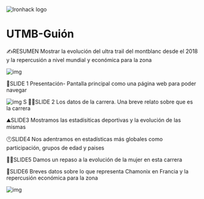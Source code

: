 ![Ironhack logo](https://i.imgur.com/1QgrNNw.png) 

# UTMB-Guión


✍️RESUMEN
Mostrar la evolución del ultra trail del montblanc desde el 2018 y la repercusión a nivel mundial y económica para la zona


![img](https://encrypted-tbn0.gstatic.com/images?q=tbn:ANd9GcSfYNDEr_3SiLhjIjQbUWog34iNBsXJHW0wOw&usqp=CAU)

🧭SLIDE 1
Presentación- Pantalla principal como una página web para poder navegar

![img](https://encrypted-tbn0.gstatic.com/images?q=tbn:ANd9GcQCzr79zqJuIqBEUUFww10LdwtIvxhKWicmgg&usqp=CAU)
S
🏃‍♂️SLIDE 2
Los datos de la carrera. Una breve relato sobre que es la carrera

⛰️SLIDE3
Mostramos las estadísiticas deportivas y la evolución de las mismas


🕛SLIDE4
Nos adentramos en estadísticas más globales como participación, grupos de edad y paises



🏃‍♀️SLIDE5
Damos un repaso a la evolución de la mujer en esta carrera




🥐SLIDE6
Breves datos sobre lo que representa Chamonix en Francia y la repercusión económica para la zona

![img](https://encrypted-tbn0.gstatic.com/images?q=tbn:ANd9GcQ0wc5Udxg9FDpOM-oNRm8rHDPgR4Dm9YESmg&usqp=CAU)